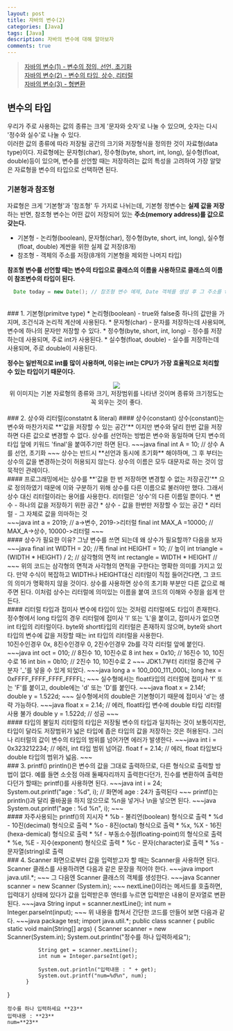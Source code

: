 ```yaml
---
layout: post
title: 자바의 변수(2)
categories: [Java]
tags: [Java]
description: 자바의 변수에 대해 알아보자
comments: true
---
```


> [자바의 변수(1) - 변수의 정의, 선언, 초기화](https://keencho.github.io/java/2019/03/13/Java-%EB%B3%80%EC%88%981.html)  
> [자바의 변수(2) - 변수의 타입, 상수, 리터럴](https://keencho.github.io/java/2019/03/13/Java-%EB%B3%80%EC%88%982.html)  
> [자바의 변수(3) - 형변환](https://keencho.github.io/java/2019/03/14/java-%EB%B3%80%EC%88%983.html)  

## 변수의 타입  
우리가 주로 사용하는 값의 종류는 크게 '문자와 숫자'로 나눌 수 있으며, 숫자는 다시 '정수와 실수'로 나눌 수 있다.  
이러한 값의 종류에 따라 저장될 공간의 크기와 저장형식을 정의한 것이 자료형(data type)이다. 자료형에는 문자형(char), 정수형(byte, short, int, long), 실수형(float, double)등이 있으며, 변수를 선언할 때는 저장하려는 값의 특성을 고려하여 가장 알맞은 자료형을 변수의 타입으로 선택하면 된다.  
### 기본형과 참조형  
자료형은 크게 '기본형'과 '참조형' 두 가지로 나뉘는데, 기본형 정변수는 **실제 값을 저장** 하는 반면, 참조형 변수는 어떤 값이 저장되어 있는 **주소(memory address)를 값으로 갖는다.**  
* 기본형 - 논리형(boolean), 문자형(char), 정수형(byte, short, int, long), 실수형(float, double) 계싼을 위한 실제 값 저장(8개)  
* 참조형 - 객체의 주소를 저장(8개의 기본형을 제외한 나머지 타입)  

**참조형 변수를 선언할 때는 변수의 타입으로 클래스의 이름을 사용하므로 클래스의 이름이 참조변수의 타입이 된다.**  
~~~java
  Date today = new Date(); // 참조형 변수 예제, Date 객체를 생성 후 그 주소를 today에 저장
~~~  
<br>
### 1. 기본형(primitve type)  
* 논리형(boolean) - true와 false중 하나의 값만을 가지며, 조건식과 논리적 계산에 사용된다.  
* 문자형(char) - 문자를 저장하는데 사용되며, 변수에 하나의 문자만 저장할 수 있다.  
* 정수형(byte, short, int, long) - 정수를 저장하는데 사용되며, 주로 int가 사용된다.
* 실수형(float, double) - 실수를 저장하는데 사용되며, 주로 double이 사용된다.
	
**정수는 일반적으로 int를 많이 사용하며, 이유는 int는 CPU가 가장 효율적으로 처리할 수 있는 타입이기 때문이다.**
<br>
<center><img src="https://user-images.githubusercontent.com/36055500/54475189-d2dff200-4831-11e9-86b5-0d17eb54ee48.JPG"></center>
<center>위 이미지는 기본 자료형의 종류와 크기, 저장범위를 나타낸 것이며 종류와 크기정도는 꼭 외우는 것이 좋다.</center>  
<br>
### 2. 상수와 리터럴(constatnt & literal)  
#### 상수(constant)  
상수(constant)는 변수와 마찬가지로 **'값을 저장할 수 있는 공간'** 이지만 변수와 달리 한번 값을 저장하면 다른 값으로 변경할 수 없다. 상수를 선언하는 방법은 변수와 동일하며 단지 변수의 타입 앞에 키워드 'final'을 붙여주기만 하면 된다.  
~~~java
  final int A = 10; // 상수 A를 선언, 초기화
~~~  
상수는 반드시 **선언과 동시에 초기화** 해야하며, 그 후 부터는 상수의 값을 변경하는것이 허용되지 않는다.  
상수의 이름은 모두 대문자로 하는 것이 암묵적인 관례이다.  
<br>
####  프로그래밍에서는 상수를 **'값을 한 번 저장하면 변경할 수 없는 저장공간'** 으로 정의하였기 때문에 이와 구분하기 위해 상수를 다른 이름으로 불러야만 했다. 그래서 상수 대신 리터럴이라는 용어를 사용한다. 리터럴은 '상수'의 다른 이름일 뿐이다.  
* 변수 - 하나의 값을 저장하기 위한 공간  
* 상수 - 값을 한번만 저장할 수 있는 공간  
* 리터럴 - 그 자체로 값을 의마하는 것
<br>
~~~java
  int a = 2019; // a->변수, 2019->리터럴
  final int MAX_A =10000; // MAX_A->상수, 10000->리터럴  
~~~  
<br>
#### 상수가 필요한 이유?  
그냥 변수를 쓰면 되는데 왜 상수가 필요할까? 다음을 보자  
~~~java
  final int WIDTH = 20; //폭
  final int HEIGHT = 10; // 높이  
  int triangle = (WIDTH * HEIGHT) / 2; // 삼각형의 면적
  int rectangle = WIDTH * HEIGHT // 
~~~  
위의 코드는 삼각형의 면적과 사각형의 면적을 구한다는 명확한 의미를 가지고 있다. 만약 수식이 복잡하고 WIDTH나 HEIGHT대신 리터럴이 직접 들어간다면, 그 코드의 의미가 명확하지 않을 것이다. 상수를 사용하면 상수의 초기화 부분만 다른 값으로 해주면 된다.  
이처럼 상수는 리터럴에 의미있는 이름을 붙여 코드의 이해와 수정을 쉽게 만든다.  
<br>
#### 리터럴 타입과 접미사  
변수에 타입이 있는 것처럼 리터럴에도 타입이 존재한다. 
정수형에서 long 타입의 경우 리터럴에 접미사 'l' 또는 'L'을 붙이고, 접미사가 없으면 int 타입의 리터럴이다. byte와 short타입의 리터럴은 존재하지 않으며, byte와 short타입의 변수에 값을 저장할 때는 int 타입의 리터럴을 사용한다.  
<br>
10진수인경우 0x, 8진수인경우 0, 2진수인경우 2b를 각각 리터럴 앞에 붙인다.  
~~~java
  int oct = 010; // 8진수 10, 10진수로 8
  int hex = 0x10; // 16진수 10, 10진수로 16
  int bin = 0b10; // 2진수 10, 10진수로 2
~~~  
JDK1.7부터 리터럴 중간에 구분자 '_'를 넣을 수 있게 되었다.  
~~~java
  long a = 100_000_111_000L;
  long hex = 0xFFFF_FFFF_FFFF_FFFFL;
~~~  
실수형에서는 float타입의 리터럴에 접미사 'f' 또는 'F'를 붙이고, double에는 'd' 또는 'D'를 붙인다.  
~~~java
  float x = 2.14f;
  double y = 1.522d;
~~~  
실수형에서의 double은 기본형이기 때문에 접미사 'd'는 생략 가능하다.  
~~~java
  float x = 2.14; // 에러, float타입 변수에 double 타입 리터럴 사용 불가
  double y = 1.522d; // 성공
~~~  
<br>
#### 타입의 불일치  
리터럴의 타입은 저장될 변수의 타입과 일치하는 것이 보통이지만, 타입이 달라도 저장범위가 넓은 타입에 좁은 타입의 값을 저장하는 것은 허용된다. 그러나 리터럴의 값이 변수의 타입의 범위를 넘어가면 에러가 발생한다.  
~~~java
  int i = 0x323212234; // 에러, int 타입 범위 넘어감.
  float f = 2.14; // 에러, float 타입보다 double 타입의 범위가 넓음.
~~~  
<br>
### 3. printf()  
println()은 변수의 값을 그대로 출력하므로, 다른 형식으로 출력할 방법이 없다. 예를 들면 소숫점 아래 둘째자리까지 출력한다던가, 진수를 변환하여 출력한다던가 할때는 printf()를 사용하면 된다.  
~~~java
  int i = 24;
  System.out.printf("age : %d", i); // 화면에 age : 24가 출력된다
~~~  
printf()는 println()과 달리 줄바꿈을 하지 않으므로 %n을 넣거나 \n을 넣으면 된다.  
~~~java
  System.out.printf("age : %d %n", i);
~~~  
<br>
#### 자주사용되는 printf()의 지시자  
* %b - 불리언(boolean) 형식으로 출력  
* %d - 10진(decimal) 형식으로 출력  
* %o - 8진(octal) 형식으로 출력  
* %x, %X - 16진(hexa-demical) 형식으로 출력  
* %f - 부동소수점(floating-point)의 형식으로 출력  
* %e, %E - 지수(exponent) 형식으로 출력  
* %c - 문자(character)로 출력  
* %s - 문자열(string)로 출력  
<br>
### 4. Scanner  
화면으로부터 값을 입력받고자 할 때는 Scanner을 사용하면 된다. Scanner 클래스를 사용하려면 다음과 같은 문장을 적어야 한다.  
~~~java
  import java.util.*;
~~~  
그 다음엔 Scanner 클래스의 객체를 생성한다.  
~~~java
  Scanner scanner = new Scanner (System.in);
~~~  
nextLine()이라는 메서드를 호출하면, 입력대기 상태에 있다가 값을 입력받은후 엔터를 누르면 입력받은 내용이 문자열로 변환된다.  
~~~java
  String input = scanner.nextLine();
  int num = Integer.parseInt(input);
~~~  
위 내용을 합쳐서 간단한 코드를 만들어 보면 다음과 같다.  
~~~java
  package test;
  import java.util.*;
  public class scanner {
          public static void main(String[] args) {
              Scanner scanner = new Scanner(System.in);
              System.out.println("정수를 하나 입력하세요");
		  
              String get = scanner.nextLine();
              int num = Integer.parseInt(get);
		  
              System.out.println("입력내용 : " + get);
              System.out.printf("num=%d%n", num);
          }
  }
~~~  
정수를 하나 입력하세요 **23**  
입력내용 : **23**  
num=**23**
